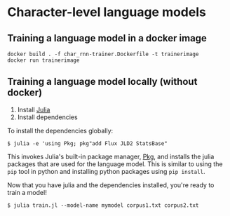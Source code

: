 # Character-level language models

## Training a language model in a docker image

```
docker build . -f char_rnn-trainer.Dockerfile -t trainerimage
docker run trainerimage
```

## Training a language model locally (without docker)

1. Install [Julia](https://julialang.org/)
2. Install dependencies

To install the dependencies globally:

```shell
$ julia -e 'using Pkg; pkg"add Flux JLD2 StatsBase"
```
This invokes Julia's built-in package manager, [Pkg](https://docs.julialang.org/en/v1/stdlib/Pkg/), and installs the julia packages that are used for the language model. This is similar to using the `pip` tool in python and installing python packages using `pip install`.

Now that you have julia and the dependencies installed, you're ready to train a model!

```shell
$ julia train.jl --model-name mymodel corpus1.txt corpus2.txt
```
